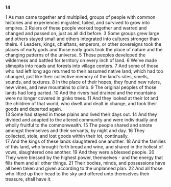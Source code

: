 **14**

1 As man came together and multiplied, groups of people with common histories and experiences migrated, toiled, and survived to grow into empires. 2 Rulers of these people worked together and warred and changed and passed on, just as all did before. 3 Some groups grew large and others stayed small and others integrated into cultures stronger than theirs. 4 Leaders, kings, chieftans, emperors, or other sovereigns took the places of early gods and those early gods took the place of nature and the changing patterns of the universe. 5 These peoples developed the wilderness and battled for territory on every inch of land. 6 We've made slimepits into roads and forests into village centers. 7 And some of those who had left long ago returned to their assumed native land, which had too changed, just like their collective memory of the land's sites, smells, sounds, and textures. 8 In the place of their hopes, they found new rulers, new vines, and new mountains to climb. 9 The original peoples of those lands had long parted. 10 And the rivers had drained and the mountains were no longer covered in ginko trees. 11 And they looked at their lot and the children of that world, who dwelt and dealt in change, and took their goods and departed again.  
13 Some had stayed in those plains and lived their days out. 14 And they divided and adapted to the altered community and were individually and wholly fruitful to the commonwealth. 15 The people shared and smote amongst themselves and their servants, by night and day. 16 They collected, stole, and lost goods within their lot, continually.  
17 And the kings of these lands slaughtered one another. 18 And the families of this land, who brought forth bread and wine, and shared in the holiest of vows, slaughtered one another. 19 And they were a blessed people. 20 They were blessed by the highest power, themselves - and the energy that fills them and all other things. 21 Their bodies, minds, and possessions have all been taken and given according to the unplanned plan. 22 And all those who lifted up their head to the sky and offered unto themselves their treasure, shall have it. 
